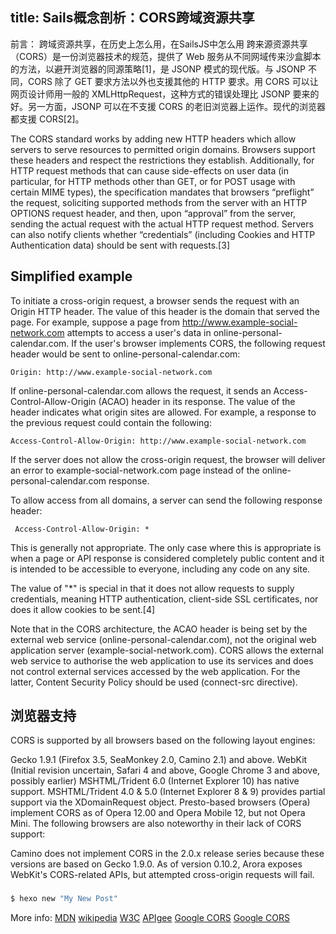title: Sails概念剖析：CORS跨域资源共享
---
前言：
跨域资源共享，在历史上怎么用，在SailsJS中怎么用
跨来源资源共享（CORS）是一份浏览器技术的规范，提供了 Web 服务从不同网域传来沙盒脚本的方法，以避开浏览器的同源策略[1]，是 JSONP 模式的现代版。与 JSONP 不同，CORS 除了 GET 要求方法以外也支援其他的 HTTP 要求。用 CORS 可以让网页设计师用一般的 XMLHttpRequest，这种方式的错误处理比 JSONP 要来的好。另一方面，JSONP 可以在不支援 CORS 的老旧浏览器上运作。现代的浏览器都支援 CORS[2]。

The CORS standard works by adding new HTTP headers which allow servers to serve resources to permitted origin domains. Browsers support these headers and respect the restrictions they establish. Additionally, for HTTP request methods that can cause side-effects on user data (in particular, for HTTP methods other than GET, or for POST usage with certain MIME types), the specification mandates that browsers “preflight” the request, soliciting supported methods from the server with an HTTP OPTIONS request header, and then, upon “approval” from the server, sending the actual request with the actual HTTP request method. Servers can also notify clients whether “credentials” (including Cookies and HTTP Authentication data) should be sent with requests.[3]

## Simplified example
To initiate a cross-origin request, a browser sends the request with an Origin HTTP header. The value of this header is the domain that served the page. For example, suppose a page from http://www.example-social-network.com attempts to access a user's data in online-personal-calendar.com. If the user's browser implements CORS, the following request header would be sent to online-personal-calendar.com:
```
Origin: http://www.example-social-network.com
```
If online-personal-calendar.com allows the request, it sends an Access-Control-Allow-Origin (ACAO) header in its response. The value of the header indicates what origin sites are allowed. For example, a response to the previous request could contain the following:
```
Access-Control-Allow-Origin: http://www.example-social-network.com
```
If the server does not allow the cross-origin request, the browser will deliver an error to example-social-network.com page instead of the online-personal-calendar.com response.

To allow access from all domains, a server can send the following response header:
```
 Access-Control-Allow-Origin: *
```
This is generally not appropriate. The only case where this is appropriate is when a page or API response is considered completely public content and it is intended to be accessible to everyone, including any code on any site.

The value of "*" is special in that it does not allow requests to supply credentials, meaning HTTP authentication, client-side SSL certificates, nor does it allow cookies to be sent.[4]

Note that in the CORS architecture, the ACAO header is being set by the external web service (online-personal-calendar.com), not the original web application server (example-social-network.com). CORS allows the external web service to authorise the web application to use its services and does not control external services accessed by the web application. For the latter, Content Security Policy should be used (connect-src directive).

## 浏览器支持
CORS is supported by all browsers based on the following layout engines:

Gecko 1.9.1 (Firefox 3.5, SeaMonkey 2.0, Camino 2.1) and above.
WebKit (Initial revision uncertain, Safari 4 and above, Google Chrome 3 and above, possibly earlier)
MSHTML/Trident 6.0 (Internet Explorer 10) has native support. MSHTML/Trident 4.0 & 5.0 (Internet Explorer 8 & 9) provides partial support via the XDomainRequest object.
Presto-based browsers (Opera) implement CORS as of Opera 12.00 and Opera Mobile 12, but not Opera Mini.
The following browsers are also noteworthy in their lack of CORS support:

Camino does not implement CORS in the 2.0.x release series because these versions are based on Gecko 1.9.0.
As of version 0.10.2, Arora exposes WebKit's CORS-related APIs, but attempted cross-origin requests will fail. 

### 

``` bash
$ hexo new "My New Post"
```

More info: 
[MDN](https://developer.mozilla.org/en-US/docs/Web/HTTP/Access_control_CORS)
[wikipedia](http://en.wikipedia.org/wiki/Cross-origin_resource_sharing)
[W3C](http://www.w3.org/TR/cors/)
[APIgee](http://apigee.com/docs/api-services/content/adding-cors-support-api-proxy)
[Google CORS](https://developers.google.com/storage/docs/cross-origin)
[Google CORS](https://developers.google.com/api-client-library/javascript/features/cors)





